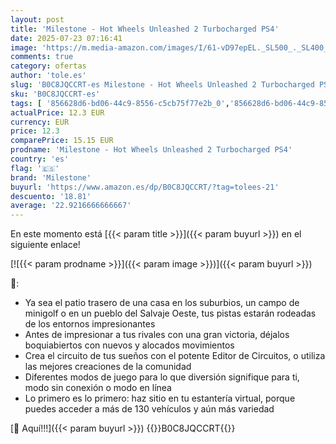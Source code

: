 ```yaml
---
layout: post
title: 'Milestone - Hot Wheels Unleashed 2 Turbocharged PS4'
date: 2025-07-23 07:16:41
image: 'https://m.media-amazon.com/images/I/61-vD97epEL._SL500_._SL400_.jpg'
comments: true
category: ofertas
author: 'tole.es'
slug: 'B0C8JQCCRT-es Milestone - Hot Wheels Unleashed 2 Turbocharged PS4'
sku: 'B0C8JQCCRT-es'
tags: [ '856628d6-bd06-44c9-8556-c5cb75f77e2b_0','856628d6-bd06-44c9-8556-c5cb75f77e2b_401','856628d6-bd06-44c9-8556-c5cb75f77e2b_7801','Arborist Merchandising Root','Hardware y juegos para PlayStation 4','Juegos PS4','Juegos para PlayStation 4','Self Service','Special Features Stores','Tienda de consolas y videojuegos infantiles','Videojuegos','milestone','ps4','🇪🇸', ]
actualPrice: 12.3 EUR
currency: EUR
price: 12.3
comparePrice: 15.15 EUR
prodname: 'Milestone - Hot Wheels Unleashed 2 Turbocharged PS4'
country: 'es'
flag: '🇪🇸'
brand: 'Milestone'
buyurl: 'https://www.amazon.es/dp/B0C8JQCCRT/?tag=tolees-21'
descuento: '18.81'
average: '22.9216666666667'
---
```


En este momento está [{{< param title >}}]({{< param buyurl >}}) en el siguiente enlace!

[![{{< param prodname >}}]({{< param image >}})]({{< param buyurl >}})

🔎:

- Ya sea el patio trasero de una casa en los suburbios, un campo de minigolf o en un pueblo del Salvaje Oeste, tus pistas estarán rodeadas de los entornos impresionantes
- Antes de impresionar a tus rivales con una gran victoria, déjalos boquiabiertos con nuevos y alocados movimientos
- Crea el circuito de tus sueños con el potente Editor de Circuitos, o utiliza las mejores creaciones de la comunidad
- Diferentes modos de juego para lo que diversión signifique para ti, modo sin conexión o modo en línea
- Lo primero es lo primero: haz sitio en tu estantería virtual, porque puedes acceder a más de 130 vehículos y aún más variedad

[🛒 Aquí!!!]({{< param buyurl >}})
{{<world>}}B0C8JQCCRT{{</world>}}
